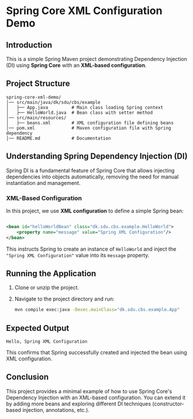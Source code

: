 # Spring Core XML Configuration Demo

## Introduction

This is a simple Spring Maven project demonstrating Dependency Injection (DI) using **Spring Core** with an **XML-based configuration**.

## Project Structure

```
spring-core-xml-demo/
│── src/main/java/dk/sdu/cbs/example
│   ├── App.java         # Main class loading Spring context
│   ├── HelloWorld.java  # Bean class with setter method
│── src/main/resources/
│   ├── beans.xml        # XML configuration file defining beans
│── pom.xml              # Maven configuration file with Spring dependency
│── README.md            # Documentation
```

## Understanding Spring Dependency Injection (DI)

Spring DI is a fundamental feature of Spring Core that allows injecting dependencies into objects automatically, removing the need for manual instantiation and management.

### XML-Based Configuration

In this project, we use **XML configuration** to define a simple Spring bean:

```xml

<bean id="helloWorldBean" class="dk.sdu.cbs.example.HelloWorld">
    <property name="message" value="Spring XML Configuration"/>
</bean>
```

This instructs Spring to create an instance of `HelloWorld` and inject the `"Spring XML Configuration"` value into its `message` property.

## Running the Application

1. Clone or unzip the project.
2. Navigate to the project directory and run:

   ```sh
   mvn compile exec:java -Dexec.mainClass="dk.sdu.cbs.example.App"
   ```

## Expected Output

```
Hello, Spring XML Configuration
```

This confirms that Spring successfully created and injected the bean using XML configuration.

## Conclusion

This project provides a minimal example of how to use Spring Core's Dependency Injection with an XML-based configuration. You can extend it by adding more beans and exploring different DI techniques (constructor-based injection, annotations, etc.).
